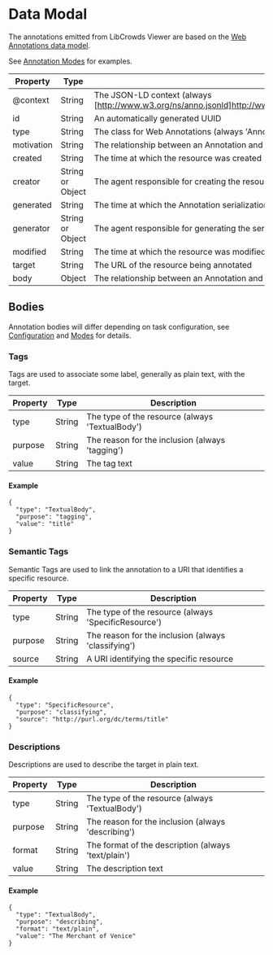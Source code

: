 # Data Modal

The annotations emitted from LibCrowds Viewer are based on the [Web Annotations data model](https://www.w3.org/TR/annotation-model/).

See [Annotation Modes](/modes/README.md) for examples.


| Property       | Type             | Description                                                                                                                       |
|----------------|------------------|-----------------------------------------------------------------------------------------------------------------------------------|
| @context       | String           | The JSON-LD context (always [http://www.w3.org/ns/anno.jsonld]http://www.w3.org/ns/anno.jsonld(http://www.w3.org/ns/anno.jsonld)) |
| id             | String           | An automatically generated UUID                                                                                                   |
| type           | String           | The class for Web Annotations (always 'Annotation')                                                                               |
| motivation     | String           | The relationship between an Annotation and a Motivation                                                                           |
| created        | String           | The time at which the resource was created                                                                                        |
| creator        | String or Object | The agent responsible for creating the resource (human or software)                                                               |
| generated      | String           | The time at which the Annotation serialization was generated                                                                      |
| generator      | String or Object | The agent responsible for generating the serialization of the Annotation (typically software)                                     |
| modified       | String           | The time at which the resource was modified, after creation                                                                       |
| target         | String           | The URL of the resource being annotated                                                                                           |
| body           | Object           | The relationship between an Annotation and its Body                                                                               |

## Bodies

Annotation bodies will differ depending on task configuration, see [Configuration](configuration.md) and [Modes](modes.md) for details.

### Tags

Tags are used to associate some label, generally as plain text, with the target.

| Property       | Type             | Description                                                                                                                       |
|----------------|------------------|-----------------------------------------------------------------------------------------------------------------------------------|
| type           | String           | The type of the resource (always 'TextualBody')                                                                                   |
| purpose        | String           | The reason for the inclusion (always 'tagging')                                                                                   |
| value          | String           | The tag text                                                                                                                      |

#### Example

```json-ld
{
  "type": "TextualBody",
  "purpose": "tagging",
  "value": "title"
}
```

### Semantic Tags

Semantic Tags are used to link the annotation to a URI that identifies a specific resource.

| Property       | Type             | Description                                                                                                                       |
|----------------|------------------|-----------------------------------------------------------------------------------------------------------------------------------|
| type           | String           | The type of the resource (always 'SpecificResource')                                                                              |
| purpose        | String           | The reason for the inclusion (always 'classifying')                                                                               |
| source         | String           | A URI identifying the specific resource                                                                                         |

#### Example

```json-ld
{
  "type": "SpecificResource",
  "purpose": "classifying",
  "source": "http://purl.org/dc/terms/title"
}
```

### Descriptions

Descriptions are used to describe the target in plain text.

| Property       | Type             | Description                                                                                                                       |
|----------------|------------------|-----------------------------------------------------------------------------------------------------------------------------------|
| type           | String           | The type of the resource (always 'TextualBody')                                                                                   |
| purpose        | String           | The reason for the inclusion (always 'describing')                                                                                |
| format         | String           | The format of the description (always 'text/plain')                                                                               |
| value          | String           | The description text                                                                                                              |

#### Example

```json-ld
{
  "type": "TextualBody",
  "purpose": "describing",
  "format": "text/plain",
  "value": "The Merchant of Venice"
}
```
